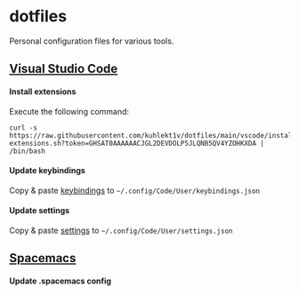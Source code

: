 # dotfiles

Personal configuration files for various tools.

## [Visual Studio Code](https://github.com/kuhlekt1v/dotfiles/tree/main/vscode)

#### Install extensions

Execute the following command:

```console
curl -s https://raw.githubusercontent.com/kuhlekt1v/dotfiles/main/vscode/install-extensions.sh?token=GHSAT0AAAAAACJGL2DEVDOLP5JLQNB5QV4YZOHKXDA | /bin/bash
```

#### Update keybindings

Copy & paste [keybindings](https://raw.githubusercontent.com/kuhlekt1v/dotfiles/main/vscode/keybindings.json?token=GHSAT0AAAAAACJGL2DFXABY5CFLZAJGPGIKZOHKR6A) to `~/.config/Code/User/keybindings.json`

#### Update settings

Copy & paste [settings](https://raw.githubusercontent.com/kuhlekt1v/dotfiles/main/vscode/settings.json?token=GHSAT0AAAAAACJGL2DFLPLBO2PRZ23BRGZWZOHKWSQ) to `~/.config/Code/User/settings.json`

## [Spacemacs](https://github.com/kuhlekt1v/dotfiles/tree/main/spacemacs)

#### Update .spacemacs config
